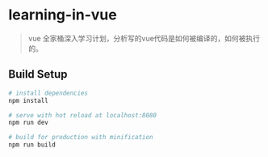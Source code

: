 # learning-in-vue

> vue 全家桶深入学习计划，分析写的vue代码是如何被编译的，如何被执行的。

## Build Setup

``` bash
# install dependencies
npm install

# serve with hot reload at localhost:8080
npm run dev

# build for production with minification
npm run build
```
